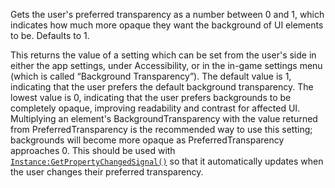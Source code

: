 Gets the user's preferred transparency as a number between 0 and 1, which
indicates how much more opaque they want the background of UI elements to
be. Defaults to 1.

This returns the value of a setting which can be set from the user's side
in either the app settings, under Accessibility, or in the in-game
settings menu (which is called “Background Transparency”). The default
value is 1, indicating that the user prefers the default background
transparency. The lowest value is 0, indicating that the user prefers
backgrounds to be completely opaque, improving readability and contrast
for affected UI. Multiplying an element's BackgroundTransparency with the
value returned from PreferredTransparency is the recommended way to use
this setting; backgrounds will become more opaque as PreferredTransparency
approaches 0. This should be used with
[`Instance:GetPropertyChangedSignal()`](https://create.roblox.com/docs/reference/engine/classes/Instance#GetPropertyChangedSignal) so that it automatically
updates when the user changes their preferred transparency.
